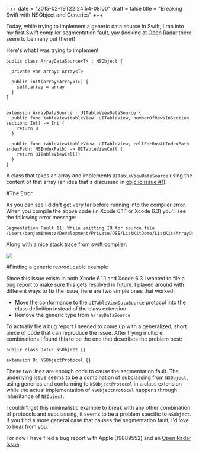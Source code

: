 +++
date = "2015-02-19T22:24:54-08:00"
draft = false
title = "Breaking Swift with NSObject and Generics"
+++

Today, while trying to implement a generic data source in Swift, I ran into my first Swift compiler segmentation fault, yay (looking at [Open Radar](http://openradar.appspot.com/search?query=segmentation+fault+swift) there seem to be many out there)!

<!--more-->

Here's what I was trying to implement

    public class ArrayDataSource<T> : NSObject {

      private var array: Array<T>

      public init(array:Array<T>) {
        self.array = array
      }
    }


    extension ArrayDataSource : UITableViewDataSource {
      public func tableView(tableView: UITableView, numberOfRowsInSection section: Int) -> Int {
        return 0
      }

      public func tableView(tableView: UITableView, cellForRowAtIndexPath indexPath: NSIndexPath) -> UITableViewCell {
        return UITableViewCell()
      }
    }

A class that takes an array and implements `UITableViewDataSource` using the content of that array (an idea that's discussed in [objc.io issue #1](http://www.objc.io/issue-1/lighter-view-controllers.html)).

#The Error

As you can see I didn't get very far before running into the compiler error. When you compile the above code (in Xcode 6.1.1 or Xcode 6.3) you'll see the following error message:

    Segmentation Fault 11: While emitting IR for source file /Users/benjaminencz/Development/Private/OSS/ListKitDemo/ListKit/ArrayDataSource.swift

Along with a nice stack trace from swift compiler:

![](https://dl.dropboxusercontent.com/u/13528538/Blog/Swift_Crash.png)

#Finding a generic reproducable example

Since this issue exists in both Xcode 6.1.1 and Xcode 6.3 I wanted to file a bug report to make sure this gets resolved in future. I played around with different ways to fix the issue, here are two simple ones that worked:

- Move the conformance to the `UITableViewDataSource` protocol into the class definition instead of the class extension
- Remove the generic type from `ArrayDataSource`

To actually file a bug report I needed to come up with a generalized, short piece of code that can reproduce the issue. After trying multiple combinations I found this to be the one that describes the problem best:

	public class D<T>: NSObject {}

	extension D: NSObjectProtocol {}

These two lines are enough code to cause the segmentation fault. The underlying issue seems to be a combination of subclassing from `NSObject`, using generics and conforming to `NSObjectProtocol` in a class extension while the actual implementation of `NSObjectProtocol` happens through inheritance of `NSObject`.

I couldn't get this minimalistic example to break with any other combination of protocols and subclassing, it seems to be a problem specific to `NSObject`. If you find a more general case that causes the segmentation fault, I'd love to hear from you.

For now I have filed a bug report with Apple (19889552) and an [Open Radar Issue](http://openradar.appspot.com/19889552).
